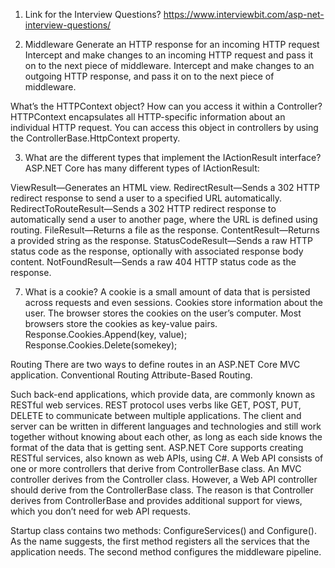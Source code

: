1. Link for the Interview Questions?
	https://www.interviewbit.com/asp-net-interview-questions/

2. Middleware
Generate an HTTP response for an incoming HTTP request
Intercept and make changes to an incoming HTTP request and pass it on to the next piece of middleware.
Intercept and make changes to an outgoing HTTP response, and pass it on to the next piece of middleware.

What’s the HTTPContext object? How can you access it within a Controller?
HTTPContext encapsulates all HTTP-specific information about an individual HTTP request. You can access this object in controllers by using the ControllerBase.HttpContext property.

3. What are the different types that implement the IActionResult interface?
ASP.NET Core has many different types of IActionResult:

ViewResult—Generates an HTML view.
RedirectResult—Sends a 302 HTTP redirect response to send a user to a specified URL automatically.
RedirectToRouteResult—Sends a 302 HTTP redirect response to automatically send a user to another page, where the URL is defined using routing.
FileResult—Returns a file as the response.
ContentResult—Returns a provided string as the response.
StatusCodeResult—Sends a raw HTTP status code as the response, optionally with associated response body content.
NotFoundResult—Sends a raw 404 HTTP status code as the response.

7. What is a cookie?
A cookie is a small amount of data that is persisted across requests and even sessions. Cookies store information about the user. The browser stores the cookies on the user’s computer. Most browsers store the cookies as key-value pairs.
Response.Cookies.Append(key, value);
Response.Cookies.Delete(somekey);

Routing
There are two ways to define routes in an ASP.NET Core MVC application. 
Conventional Routing
Attribute-Based Routing.

Such back-end applications, which provide data, are commonly known as RESTful web services. REST protocol uses verbs like GET, POST, PUT, DELETE to communicate between multiple applications. The client and server can be written in different languages and technologies and still work together without knowing about each other, as long as each side knows the format of the data that is getting sent.
ASP.NET Core supports creating RESTful services, also known as web APIs, using C#. A Web API consists of one or more controllers that derive from ControllerBase class.
An MVC controller derives from the Controller class. However, a Web API controller should derive from the ControllerBase class. The reason is that Controller derives from ControllerBase and provides additional support for views, which you don’t need for web API requests.


Startup class contains two methods: ConfigureServices() and Configure(). As the name suggests, the first method registers all the services that the application needs. The second method configures the middleware pipeline.

